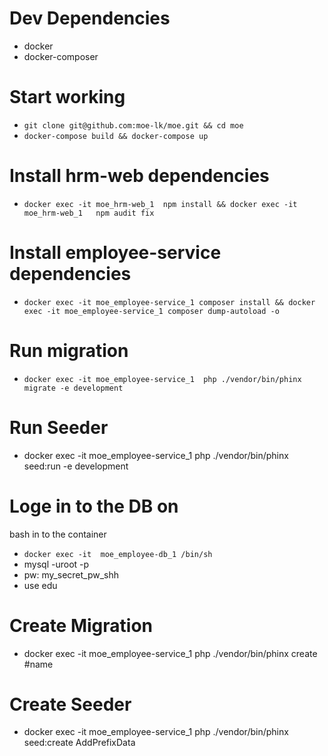 # Dev Dependencies

* docker
* docker-composer

# Start working 

* `git clone git@github.com:moe-lk/moe.git && cd moe`
* `docker-compose build && docker-compose up`

# Install hrm-web dependencies
* `docker exec -it moe_hrm-web_1  npm install && docker exec -it moe_hrm-web_1   npm audit fix`

# Install employee-service dependencies
* `docker exec -it moe_employee-service_1 composer install && docker exec -it moe_employee-service_1 composer dump-autoload -o`

# Run migration
* `docker exec -it moe_employee-service_1  php ./vendor/bin/phinx migrate -e development`


# Run Seeder
* docker exec -it moe_employee-service_1 php ./vendor/bin/phinx seed:run -e development


# Loge in to the DB on 
bash in to the container
* `docker exec -it  moe_employee-db_1 /bin/sh`
* mysql -uroot -p
* pw:  my_secret_pw_shh
* use edu

# Create Migration
* docker exec -it moe_employee-service_1 php ./vendor/bin/phinx create #name

# Create Seeder
* docker exec -it moe_employee-service_1 php ./vendor/bin/phinx seed:create AddPrefixData 
